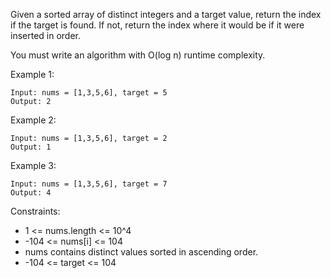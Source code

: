 Given a sorted array of distinct integers and a target value, return the index if the target is found. If not, return the index where it would be if it were inserted in order.

You must write an algorithm with O(log n) runtime complexity.

Example 1:

```
Input: nums = [1,3,5,6], target = 5
Output: 2
```

Example 2:

```
Input: nums = [1,3,5,6], target = 2
Output: 1
```

Example 3:

```
Input: nums = [1,3,5,6], target = 7
Output: 4
```

Constraints:

- 1 <= nums.length <= 10^4
- -104 <= nums[i] <= 104
- nums contains distinct values sorted in ascending order.
- -104 <= target <= 104